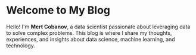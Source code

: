 # Welcome to My Blog

Hello! I'm **Mert Cobanov**, a data scientist passionate about leveraging data to solve complex problems. This blog is where I share my thoughts, experiences, and insights about data science, machine learning, and technology.
